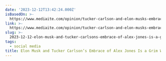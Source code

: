 ```yaml
---
date: '2023-12-12T13:42:24.000Z'
isBasedOn: >-
  https://www.mediaite.com/opinion/tucker-carlson-and-elon-musks-embrace-of-alex-jones-is-a-watershed-moment-for-far-right-conspiratorial-media/
link: >-
  https://www.mediaite.com/opinion/tucker-carlson-and-elon-musks-embrace-of-alex-jones-is-a-watershed-moment-for-far-right-conspiratorial-media/
slug: >-
  2023-12-12-elon-musk-and-tucker-carlsons-embrace-of-alex-jones-is-a-grim-watershed-mo
tags:
  - social media
title: Elon Musk and Tucker Carlson’s Embrace of Alex Jones Is a Grim Watershed Mo
---
```



